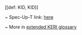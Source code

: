 [[def: KID, KID]]

~ Spec-Up-T link: <a href='https://weboftrust.github.io/WOT-terms/docs/glossary/KID'>here</a>

~ More in <a href="https://weboftrust.github.io/WOT-terms/docs/glossary/KID">extended KERI glossary</a>
